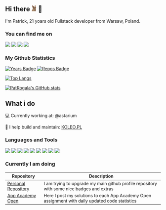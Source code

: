 ## Hi there <img src="assets/catcam.gif" height="20"> 👋 

I'm Patrick, 21 yoars old Fullstack developer from  Warsaw, Poland.

### You can find me on
[![](https://img.shields.io/badge/-linkedin-0073B1?style=for-the-badge&logo=linkedin)](https://www.linkedin.com/in/patrogala/) 
[![](https://img.shields.io/badge/-facebook-0073B1?style=for-the-badge&logo=facebook&logoColor=ffffff)](https://www.facebook.com/patryk.rogala.12//) 
[![](https://img.shields.io/badge/-resume-332B40?style=for-the-badge)](https://resume.io/r/AeblWta3P)
[![](https://img.shields.io/badge/-website-E0615F?style=for-the-badge)](https://patrykrogala.pl/)


### My Github Statistics
[![Years Badge](https://badges.pufler.dev/years/PatRogala?style=for-the-badge)](https://badges.pufler.dev)
[![Repos Badge](https://badges.pufler.dev/repos/PatRogala?style=for-the-badge)](https://badges.pufler.dev)

[![Top Langs](https://github-readme-stats.vercel.app/api/top-langs/?username=PatRogala&layout=compact&theme=dark)](https://github.com/anuraghazra/github-readme-stats)

[![PatRogala's GitHub stats](https://github-readme-stats.vercel.app/api?username=PatRogala&hide=contribs,prs,issues&theme=dark)](https://github.com/anuraghazra/github-readme-stats)

## What i do

💻 Currently working at: @astarium

🚂 I help build and maintain: 
[KOLEO.PL](https://koleo.pl/)

### Languages and Tools
[![](https://img.shields.io/badge/-Ruby-332B40?style=for-the-badge&logo=ruby)]()
[![](https://img.shields.io/badge/-RubyOnRails-332B40?style=for-the-badge&logo=rubyonrails)]()
[![](https://img.shields.io/badge/-RubyGems-332B40?style=for-the-badge&logo=rubygems)]()
[![](https://img.shields.io/badge/-html5-332B40?style=for-the-badge&logo=html5)]()
[![](https://img.shields.io/badge/-css3-332B40?style=for-the-badge&logo=css3)]()
[![](https://img.shields.io/badge/-javascript-332B40?style=for-the-badge&logo=javascript)]()
[![](https://img.shields.io/badge/-vscode-332B40?style=for-the-badge&logo=visualstudiocode)]()
[![](https://img.shields.io/badge/-postman-332B40?style=for-the-badge&logo=postman)]()
[![](https://img.shields.io/badge/-git-332B40?style=for-the-badge&logo=git)]()


### Currently I am doing
| Repository      | Description |
| ----------------| ----------- |
| [Personal Repository](https://github.com/PatRogala/PatRogala)|I am trying to upgrade my main github profile repository with some nice badges and extras|
| [App Academy Open](https://github.com/PatRogala/app-academy-open-tasks)|Here I post my solutions to each App Academy Open assignment with daily updated code statistics|
